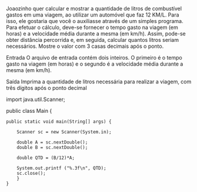 Joaozinho quer calcular e mostrar a quantidade de litros de combustível gastos em uma viagem, ao utilizar um automóvel que faz 12 KM/L. Para isso, ele gostaria que você o auxiliasse através de um simples programa. Para efetuar o cálculo, deve-se fornecer o tempo gasto na viagem (em horas) e a velocidade média durante a mesma (em km/h). Assim, pode-se obter distância percorrida e, em seguida, calcular quantos litros seriam necessários. Mostre o valor com 3 casas decimais após o ponto.

Entrada
O arquivo de entrada contém dois inteiros. O primeiro é o tempo gasto na viagem (em horas) e o segundo é a velocidade média durante a mesma (em km/h).

Saída
Imprima a quantidade de litros necessária para realizar a viagem, com três dígitos após o ponto decimal


import java.util.Scanner;

public class Main {
 
    public static void main(String[] args) {
        
        Scanner sc = new Scanner(System.in);
		
		double A = sc.nextDouble();
        double B = sc.nextDouble();

		double QTD = (B/12)*A;
        
		System.out.printf ("%.3f\n", QTD);
        sc.close();
		}
    }
